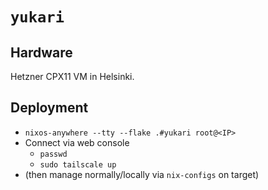 # `yukari`

## Hardware

Hetzner CPX11 VM in Helsinki.

## Deployment

- `nixos-anywhere --tty --flake .#yukari root@<IP>`
- Connect via web console
  - `passwd`
  - `sudo tailscale up`
- (then manage normally/locally via `nix-configs` on target)
